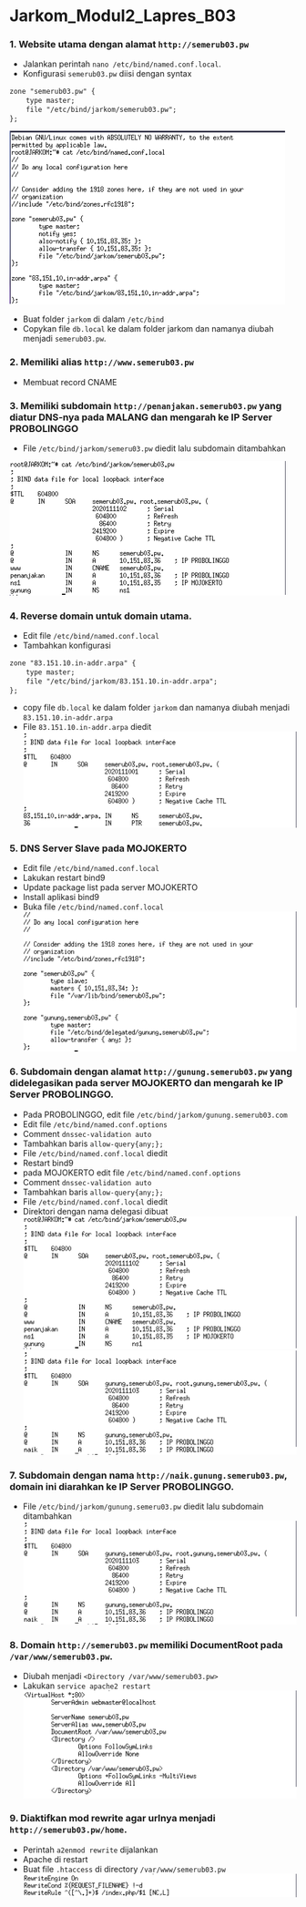 # Jarkom_Modul2_Lapres_B03

### 1. Website utama dengan alamat `http://semerub03.pw` 
- Jalankan perintah `nano /etc/bind/named.conf.local`.
- Konfigurasi `semerub03.pw` diisi dengan syntax

```
zone "semerub03.pw" {
    type master;
    file "/etc/bind/jarkom/semerub03.pw";
};
```
![1](modul2/1.png)

- Buat folder `jarkom` di dalam `/etc/bind`
- Copykan file `db.local` ke dalam folder jarkom dan namanya diubah menjadi `semerub03.pw`.


### 2. Memiliki alias `http://www.semerub03.pw`
- Membuat record CNAME

### 3. Memiliki subdomain `http://penanjakan.semerub03.pw` yang diatur DNS-nya pada MALANG dan mengarah ke IP Server PROBOLINGGO
- File `/etc/bind/jarkom/semeru03.pw` diedit lalu subdomain ditambahkan

![2_3](modul2/2.png)

### 4. Reverse domain untuk domain utama.
- Edit file `/etc/bind/named.conf.local`
- Tambahkan konfigurasi 
```
zone "83.151.10.in-addr.arpa" {
    type master;
    file "/etc/bind/jarkom/83.151.10.in-addr.arpa";
};
```
- copy file `db.local` ke dalam folder `jarkom` dan namanya diubah menjadi `83.151.10.in-addr.arpa`
- File `83.151.10.in-addr.arpa` diedit
![4](modul2/3.png)

### 5. DNS Server Slave pada MOJOKERTO 
- Edit file `/etc/bind/named.conf.local`
- Lakukan restart bind9
- Update package list pada server MOJOKERTO
- Install aplikasi bind9
- Buka file `/etc/bind/named.conf.local`
![5](modul2/4.png)

### 6. Subdomain dengan alamat `http://gunung.semerub03.pw` yang didelegasikan pada server MOJOKERTO dan mengarah ke IP Server PROBOLINGGO.
- Pada PROBOLINGGO, edit file `/etc/bind/jarkom/gunung.semerub03.com`
- Edit file `/etc/bind/named.conf.options`
- Comment `dnssec-validation auto`
- Tambahkan baris `allow-query{any;};`
- File `/etc/bind/named.conf.local` diedit
- Restart bind9
- pada MOJOKERTO edit file `/etc/bind/named.conf.options`
- Comment `dnssec-validation auto`
- Tambahkan baris `allow-query{any;};`
- File `/etc/bind/named.conf.local` diedit
- Direktori dengan nama delegasi dibuat
![6](modul2/2.png)
![6](modul2/5.png)

### 7. Subdomain dengan nama `http://naik.gunung.semerub03.pw`, domain ini diarahkan ke IP Server PROBOLINGGO.
- File `/etc/bind/jarkom/gunung.semeru03.pw` diedit lalu subdomain ditambahkan
![7](modul2/5.png)

### 8. Domain `http://semerub03.pw` memiliki DocumentRoot pada `/var/www/semerub03.pw`.
- Diubah menjadi `<Directory /var/www/semerub03.pw>`
- Lakukan `service apache2 restart`
![8](modul2/6.png)

### 9. Diaktifkan mod rewrite agar urlnya menjadi `http://semerub03.pw/home`.
- Perintah `a2enmod rewrite` dijalankan
- Apache di restart
- Buat file `.htaccess` di directory `/var/www/semerub03.pw`
![9](modul2/7.png)
